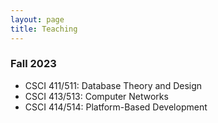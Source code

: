 ```yaml
---
layout: page
title: Teaching
---
```

### **Fall 2023**
- CSCI 411/511: Database Theory and Design
- CSCI 413/513: Computer Networks
- CSCI 414/514: Platform-Based Development


